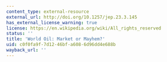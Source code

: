 ```yaml
---
content_type: external-resource
external_url: http://doi.org/10.1257/jep.23.3.145
has_external_license_warning: true
license: https://en.wikipedia.org/wiki/All_rights_reserved
status: ''
title: 'World Oil: Market or Mayhem?'
uid: c0f0fa9f-7d12-46bf-a608-6d96dd4e688b
wayback_url: ''
---
```

